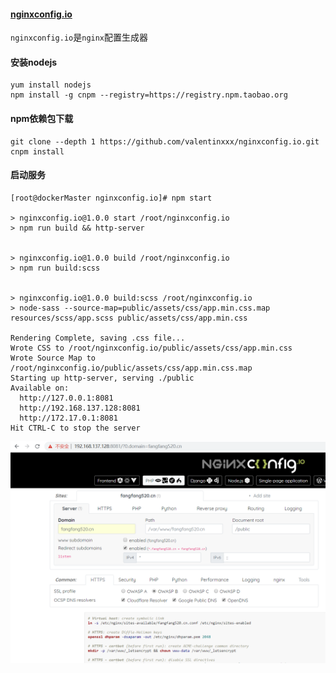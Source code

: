 #### [nginxconfig.io](https://github.com/valentinxxx/nginxconfig.io)
`nginxconfig.io`是`nginx`配置生成器

#### 安装nodejs
```
yum install nodejs
npm install -g cnpm --registry=https://registry.npm.taobao.org
```
#### npm依赖包下载
```
git clone --depth 1 https://github.com/valentinxxx/nginxconfig.io.git
cnpm install
```
#### 启动服务
```
[root@dockerMaster nginxconfig.io]# npm start

> nginxconfig.io@1.0.0 start /root/nginxconfig.io
> npm run build && http-server


> nginxconfig.io@1.0.0 build /root/nginxconfig.io
> npm run build:scss


> nginxconfig.io@1.0.0 build:scss /root/nginxconfig.io
> node-sass --source-map=public/assets/css/app.min.css.map resources/scss/app.scss public/assets/css/app.min.css

Rendering Complete, saving .css file...
Wrote CSS to /root/nginxconfig.io/public/assets/css/app.min.css
Wrote Source Map to /root/nginxconfig.io/public/assets/css/app.min.css.map
Starting up http-server, serving ./public
Available on:
  http://127.0.0.1:8081
  http://192.168.137.128:8081
  http://172.17.0.1:8081
Hit CTRL-C to stop the server
```

![](../img/nginx/nginx01.png)